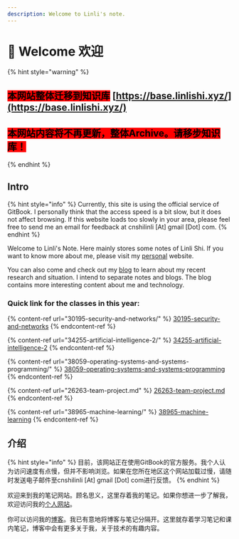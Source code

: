 ```yaml
---
description: Welcome to Linli's note.
---
```


# 👋 Welcome 欢迎

{% hint style="warning" %}
## <mark style="background-color:red;">本网站整体迁移到知识库</mark> [https://base.linlishi.xyz/](https://base.linlishi.xyz/)

## <mark style="background-color:red;">本网站内容将不再更新，整体Archive。请移步知识库！</mark>
{% endhint %}



## Intro

{% hint style="info" %}
Currently, this site is using the official service of GitBook. I personally think that the access speed is a bit slow, but it does not affect browsing. If this website loads too slowly in your area, please feel free to send me an email for feedback at cnshilinli \[At] gmail \[Dot] com.
{% endhint %}

Welcome to Linli's Note. Here mainly stores some notes of Linli Shi. If you want to know more about me, please visit my [personal](https://me.linlishi.xyz/) website.&#x20;

You can also come and check out my [blog](https://me.linlishi.xyz/post) to learn about my recent research and situation. I intend to separate notes and blogs. The blog contains more interesting content about me and technology.

### Quick link for the classes in this year:

{% content-ref url="30195-security-and-networks/" %}
[30195-security-and-networks](30195-security-and-networks/)
{% endcontent-ref %}

{% content-ref url="34255-artificial-intelligence-2/" %}
[34255-artificial-intelligence-2](34255-artificial-intelligence-2/)
{% endcontent-ref %}

{% content-ref url="38059-operating-systems-and-systems-programming/" %}
[38059-operating-systems-and-systems-programming](38059-operating-systems-and-systems-programming/)
{% endcontent-ref %}

{% content-ref url="26263-team-project.md" %}
[26263-team-project.md](26263-team-project.md)
{% endcontent-ref %}

{% content-ref url="38965-machine-learning/" %}
[38965-machine-learning](38965-machine-learning/)
{% endcontent-ref %}

## 介绍

{% hint style="info" %}
目前，该网站正在使用GitBook的官方服务。我个人认为访问速度有点慢，但并不影响浏览。如果在您所在地区这个网站加载过慢，请随时发送电子邮件至cnshilinli \[At] gmail \[Dot] com进行反馈。
{% endhint %}

欢迎来到我的笔记网站。顾名思义，这里存着我的笔记。如果你想进一步了解我，欢迎访问我的[个人网站](https://me.linlishi.xyz/)。

你可以访问我的[博客](https://me.linlishi.xyz/post)。我已有意地将博客与笔记分隔开。这里就存着学习笔记和课内笔记，博客中会有更多关于我，关于技术的有趣内容。

